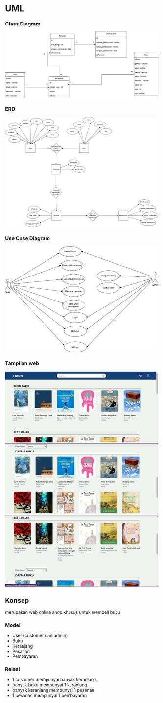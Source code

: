 # UML

### Class Diagram
<img src="./fe_buku/src/assets/ClassDiagram.drawio.png" alt="" width="500">

### ERD
<img src="./fe_buku/src/assets/ERD.png" alt="" width="500">

### Use Case Diagram
<img src="./fe_buku/src/assets/UseCase.png" alt="" width="500">

### Tampilan web
<img src="./fe_buku/src/assets/web3.jpeg" alt="" width="500">
<img src="./fe_buku/src/assets/web2.jpeg" alt="" width="500">
<img src="./fe_buku/src/assets/web1.jpeg" alt="" width="500">


## Konsep
merupakan web online shop khusus untuk membeli buku

### Model
- User (customer dan admin)
- Buku
- Keranjang
- Pesanan
- Pembayaran

### Relasi
- 1 customer mempunyai banyak keranjang
- banyak buku mempunyai 1 keranjang
- banyak keranjang mempunyai 1 pesanan
- 1 pesanan mempunyai 1 pembayaran